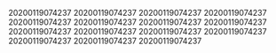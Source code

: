 20200119074237
20200119074237
20200119074237
20200119074237
20200119074237
20200119074237
20200119074237
20200119074237
20200119074237
20200119074237
20200119074237
20200119074237
20200119074237
20200119074237
20200119074237
